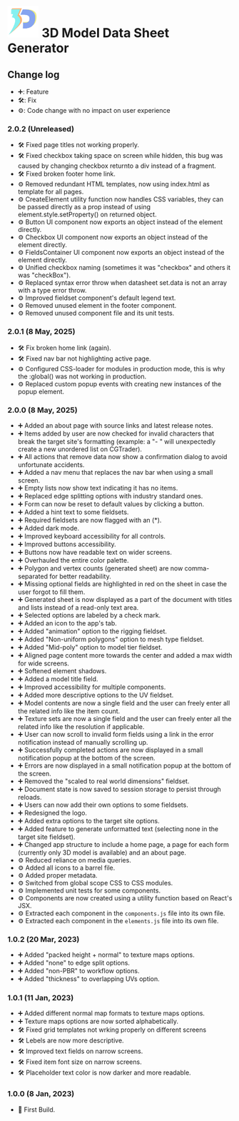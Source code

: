 # <img src="./src/assets/logo/logo.svg" width="70px"> 3D Model Data Sheet Generator

## Change log

- ➕: Feature
- 🛠️: Fix
- ⚙️: Code change with no impact on user experience

### **2.0.2 (Unreleased)**

- 🛠️ Fixed page titles not working properly.
- 🛠️ Fixed checkbox taking space on screen while hidden, this bug was caused by changing checkbox returnto a div instead of a fragment.
- 🛠️ Fixed broken footer home link.
- ⚙️ Removed redundant HTML templates, now using index.html as template for all pages.
- ⚙️ CreateElement utility function now handles CSS variables, they can be passed directly as a prop instead of using element.style.setProperty() on returned object.
- ⚙️ Button UI component now exports an object instead of the element directly.
- ⚙️ Checkbox UI component now exports an object instead of the element directly.
- ⚙️ FieldsContainer UI component now exports an object instead of the element directly.
- ⚙️ Unified checkbox naming (sometimes it was "checkbox" and others it was "checkBox").
- ⚙️ Replaced syntax error throw when datasheet set.data is not an array with a type error throw.
- ⚙️ Improved fieldset component's default legend text.
- ⚙️ Removed unused element in the footer component.
- ⚙️ Removed unused component file and its unit tests.

### **2.0.1 (8 May, 2025)**

- 🛠️ Fix broken home link (again).
- 🛠️ Fixed nav bar not highlighting active page.
- ⚙️ Configured CSS-loader for modules in production mode, this is why the :global() was not working in production.
- ⚙️ Replaced custom popup events with creating new instances of the popup element.

### **2.0.0 (8 May, 2025)**

- ➕ Added an about page with source links and latest release notes.
- ➕ Items added by user are now checked for invalid characters that break the target site's formatting (example: a "- " will unexpectedly create a new unordered list on CGTrader).
- ➕ All actions that remove data now show a confirmation dialog to avoid unfortunate accidents.
- ➕ Added a nav menu that replaces the nav bar when using a small screen.
- ➕ Empty lists now show text indicating it has no items.
- ➕ Replaced edge splitting options with industry standard ones.
- ➕ Form can now be reset to default values by clicking a button.
- ➕ Added a hint text to some fieldsets.
- ➕ Required fieldsets are now flagged with an (*).
- ➕ Added dark mode.
- ➕ Improved keyboard accessibility for all controls.
- ➕ Improved buttons accessibility.
- ➕ Buttons now have readable text on wider screens.
- ➕ Overhauled the entire color palette.
- ➕ Polygon and vertex counts (generated sheet) are now comma-separated for better readability.
- ➕ Missing optional fields are highlighted in red on the sheet in case the user forgot to fill them.
- ➕ Generated sheet is now displayed as a part of the document with titles and lists instead of a read-only text area.
- ➕ Selected options are labeled by a check mark.
- ➕ Added an icon to the app's tab.
- ➕ Added "animation" option to the rigging fieldset.
- ➕ Added "Non-uniform polygons" option to mesh type fieldset.
- ➕ Added "Mid-poly" option to model tier fieldset.
- ➕ Aligned page content more towards the center and added a max width for wide screens.
- ➕ Softened element shadows.
- ➕ Added a model title field.
- ➕ Improved accessibility for multiple components.
- ➕ Added more descriptive options to the UV fieldset.
- ➕ Model contents are now a single field and the user can freely enter all the related info like the item count.
- ➕ Texture sets are now a single field and the user can freely enter all the related info like the resolution if applicable.
- ➕ User can now scroll to invalid form fields using a link in the error notification instead of manually scrolling up.
- ➕ Successfully completed actions are now displayed in a small notification popup at the bottom of the screen.
- ➕ Errors are now displayed in a small notification popup at the bottom of the screen.
- ➕ Removed the "scaled to real world dimensions" fieldset.
- ➕ Document state is now saved to session storage to persist through reloads.
- ➕ Users can now add their own options to some fieldsets.
- ➕ Redesigned the logo.
- ➕ Added extra options to the target site options.
- ➕ Added feature to generate unformatted text (selecting none in the target site fieldset).
- ➕ Changed app structure to include a home page, a page for each form (currently only 3D model is available) and an about page.
- ⚙️ Reduced reliance on media queries.
- ⚙️ Added all icons to a barrel file.
- ⚙️ Added proper metadata.
- ⚙️ Switched from global scope CSS to CSS modules.
- ⚙️ Implemented unit tests for some components.
- ⚙️ Components are now created using a utility function based on React's JSX.
- ⚙️ Extracted each component in the ```components.js``` file into its own file.
- ⚙️ Extracted each component in the ```elements.js``` file into its own file.

### **1.0.2 (20 Mar, 2023)**

- ➕ Added "packed height + normal" to texture maps options.
- ➕ Added "none" to edge split options.
- ➕ Added "non-PBR" to workflow options.
- ➕ Added "thickness" to overlapping UVs option.

### **1.0.1 (11 Jan, 2023)**

- ➕ Added different normal map formats to texture maps options.
- ➕ Texture maps options are now sorted alphabetically.
- 🛠️ Fixed grid templates not wrking properly on different screens
- 🛠️ Lebels are now more descriptive.
- 🛠️ Improved text fields on narrow screens.
- 🛠️ Fixed item font size on narrow screens.
- 🛠️ Placeholder text color is now darker and more readable.

### **1.0.0 (8 Jan, 2023)** 

- 🚀 First Build.